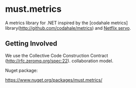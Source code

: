 # must.metrics

A metrics library for .NET inspired by the [codahale metrics]
library(http://github.com/codahale/metrics) and [Netflix
servo](http://github.com/codahale/metrics).

## Getting Involved
We use the Collective Code Construction Contract (http://rfc.zeromq.org/spec:22).
collaboration model.

Nuget package:

https://www.nuget.org/packages/must.metrics/
